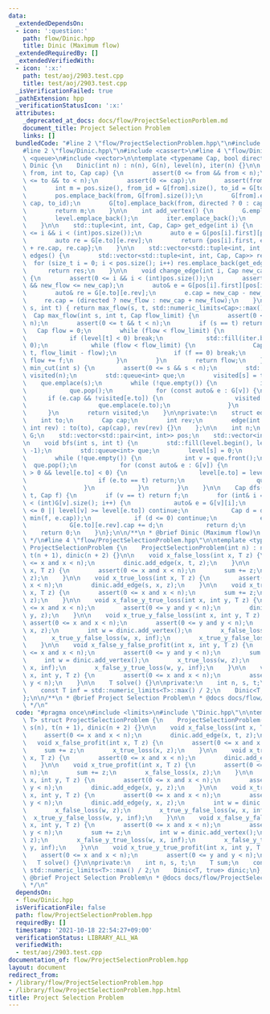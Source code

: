 ```yaml
---
data:
  _extendedDependsOn:
  - icon: ':question:'
    path: flow/Dinic.hpp
    title: Dinic (Maximum flow)
  _extendedRequiredBy: []
  _extendedVerifiedWith:
  - icon: ':x:'
    path: test/aoj/2903.test.cpp
    title: test/aoj/2903.test.cpp
  _isVerificationFailed: true
  _pathExtension: hpp
  _verificationStatusIcon: ':x:'
  attributes:
    _deprecated_at_docs: docs/flow/ProjectSelectionPorblem.md
    document_title: Project Selection Problem
    links: []
  bundledCode: "#line 2 \"flow/ProjectSelectionProblem.hpp\"\n#include <limits>\n\
    #line 2 \"flow/Dinic.hpp\"\n#include <cassert>\n#line 4 \"flow/Dinic.hpp\"\n#include\
    \ <queue>\n#include <vector>\n\ntemplate <typename Cap, bool directed> struct\
    \ Dinic {\n    Dinic(int n) : n(n), G(n), level(n), iter(n) {}\n\n    int add_edge(int\
    \ from, int to, Cap cap) {\n        assert(0 <= from && from < n);\n        assert(0\
    \ <= to && to < n);\n        assert(0 <= cap);\n        assert(from != to);\n\
    \        int m = pos.size(), from_id = G[from].size(), to_id = G[to].size();\n\
    \        pos.emplace_back(from, G[from].size());\n        G[from].emplace_back(to,\
    \ cap, to_id);\n        G[to].emplace_back(from, directed ? 0 : cap, from_id);\n\
    \        return m;\n    }\n\n    int add_vertex() {\n        G.emplace_back();\n\
    \        level.emplace_back();\n        iter.emplace_back();\n        return n++;\n\
    \    }\n\n    std::tuple<int, int, Cap, Cap> get_edge(int i) {\n        assert(0\
    \ <= i && i < (int)pos.size());\n        auto e = G[pos[i].first][pos[i].second];\n\
    \        auto re = G[e.to][e.rev];\n        return {pos[i].first, e.to, e.cap\
    \ + re.cap, re.cap};\n    }\n\n    std::vector<std::tuple<int, int, Cap, Cap>>\
    \ edges() {\n        std::vector<std::tuple<int, int, Cap, Cap>> res;\n      \
    \  for (size_t i = 0; i < pos.size(); i++) res.emplace_back(get_edge(i));\n  \
    \      return res;\n    }\n\n    void change_edge(int i, Cap new_cap, Cap new_flow)\
    \ {\n        assert(0 <= i && i < (int)pos.size());\n        assert(0 <= new_flow\
    \ && new_flow <= new_cap);\n        auto& e = G[pos[i].first][pos[i].second];\n\
    \        auto& re = G[e.to][e.rev];\n        e.cap = new_cap - new_flow;\n   \
    \     re.cap = (directed ? new_flow : new_cap + new_flow);\n    }\n\n    Cap max_flow(int\
    \ s, int t) { return max_flow(s, t, std::numeric_limits<Cap>::max()); }\n\n  \
    \  Cap max_flow(int s, int t, Cap flow_limit) {\n        assert(0 <= s && s <\
    \ n);\n        assert(0 <= t && t < n);\n        if (s == t) return 0;\n     \
    \   Cap flow = 0;\n        while (flow < flow_limit) {\n            bfs(s, t);\n\
    \            if (level[t] < 0) break;\n            std::fill(iter.begin(), iter.end(),\
    \ 0);\n            while (flow < flow_limit) {\n                Cap f = dfs(s,\
    \ t, flow_limit - flow);\n                if (f == 0) break;\n               \
    \ flow += f;\n            }\n        }\n        return flow;\n    }\n\n    std::vector<bool>\
    \ min_cut(int s) {\n        assert(0 <= s && s < n);\n        std::vector<bool>\
    \ visited(n);\n        std::queue<int> que;\n        visited[s] = true;\n    \
    \    que.emplace(s);\n        while (!que.empty()) {\n            int v = que.front();\n\
    \            que.pop();\n            for (const auto& e : G[v]) {\n          \
    \      if (e.cap && !visited[e.to]) {\n                    visited[e.to] = true;\n\
    \                    que.emplace(e.to);\n                }\n            }\n  \
    \      }\n        return visited;\n    }\n\nprivate:\n    struct edge {\n    \
    \    int to;\n        Cap cap;\n        int rev;\n        edge(int to, Cap cap,\
    \ int rev) : to(to), cap(cap), rev(rev) {}\n    };\n\n    int n;\n    std::vector<std::vector<edge>>\
    \ G;\n    std::vector<std::pair<int, int>> pos;\n    std::vector<int> level, iter;\n\
    \n    void bfs(int s, int t) {\n        std::fill(level.begin(), level.end(),\
    \ -1);\n        std::queue<int> que;\n        level[s] = 0;\n        que.emplace(s);\n\
    \        while (!que.empty()) {\n            int v = que.front();\n          \
    \  que.pop();\n            for (const auto& e : G[v]) {\n                if (e.cap\
    \ > 0 && level[e.to] < 0) {\n                    level[e.to] = level[v] + 1;\n\
    \                    if (e.to == t) return;\n                    que.emplace(e.to);\n\
    \                }\n            }\n        }\n    }\n\n    Cap dfs(int v, int\
    \ t, Cap f) {\n        if (v == t) return f;\n        for (int& i = iter[v]; i\
    \ < (int)G[v].size(); i++) {\n            auto& e = G[v][i];\n            if (e.cap\
    \ <= 0 || level[v] >= level[e.to]) continue;\n            Cap d = dfs(e.to, t,\
    \ min(f, e.cap));\n            if (d <= 0) continue;\n            e.cap -= d;\n\
    \            G[e.to][e.rev].cap += d;\n            return d;\n        }\n    \
    \    return 0;\n    }\n};\n\n/**\n * @brief Dinic (Maximum flow)\n * @docs docs/flow/Dinic.md\n\
    \ */\n#line 4 \"flow/ProjectSelectionProblem.hpp\"\n\ntemplate <typename T> struct\
    \ ProjectSelectionProblem {\n    ProjectSelectionProblem(int n) : n(n), s(n),\
    \ t(n + 1), dinic(n + 2) {}\n\n    void x_false_loss(int x, T z) {\n        assert(0\
    \ <= x and x < n);\n        dinic.add_edge(x, t, z);\n    }\n\n    void x_false_profit(int\
    \ x, T z) {\n        assert(0 <= x and x < n);\n        sum += z;\n        x_true_loss(x,\
    \ z);\n    }\n\n    void x_true_loss(int x, T z) {\n        assert(0 <= x and\
    \ x < n);\n        dinic.add_edge(s, x, z);\n    }\n\n    void x_true_profit(int\
    \ x, T z) {\n        assert(0 <= x and x < n);\n        sum += z;\n        x_false_loss(x,\
    \ z);\n    }\n\n    void x_false_y_true_loss(int x, int y, T z) {\n        assert(0\
    \ <= x and x < n);\n        assert(0 <= y and y < n);\n        dinic.add_edge(x,\
    \ y, z);\n    }\n\n    void x_true_y_false_loss(int x, int y, T z) {\n       \
    \ assert(0 <= x and x < n);\n        assert(0 <= y and y < n);\n        dinic.add_edge(y,\
    \ x, z);\n        int w = dinic.add_vertex();\n        x_false_loss(w, z);\n \
    \       x_true_y_false_loss(w, x, inf);\n        x_true_y_false_loss(w, y, inf);\n\
    \    }\n\n    void x_false_y_false_profit(int x, int y, T z) {\n        assert(0\
    \ <= x and x < n);\n        assert(0 <= y and y < n);\n        sum += z;\n   \
    \     int w = dinic.add_vertex();\n        x_true_loss(w, z);\n        x_false_y_true_loss(w,\
    \ x, inf);\n        x_false_y_true_loss(w, y, inf);\n    }\n\n    void x_true_y_true_profit(int\
    \ x, int y, T z) {\n        assert(0 <= x and x < n);\n        assert(0 <= y and\
    \ y < n);\n    }\n\n    T solve() {}\n\nprivate:\n    int n, s, t;\n    T sum;\n\
    \    const T inf = std::numeric_limits<T>::max() / 2;\n    Dinic<T, true> dinic;\n\
    };\n\n/**\n * @brief Project Selection Problem\n * @docs docs/flow/ProjectSelectionPorblem.md\n\
    \ */\n"
  code: "#pragma once\n#include <limits>\n#include \"Dinic.hpp\"\n\ntemplate <typename\
    \ T> struct ProjectSelectionProblem {\n    ProjectSelectionProblem(int n) : n(n),\
    \ s(n), t(n + 1), dinic(n + 2) {}\n\n    void x_false_loss(int x, T z) {\n   \
    \     assert(0 <= x and x < n);\n        dinic.add_edge(x, t, z);\n    }\n\n \
    \   void x_false_profit(int x, T z) {\n        assert(0 <= x and x < n);\n   \
    \     sum += z;\n        x_true_loss(x, z);\n    }\n\n    void x_true_loss(int\
    \ x, T z) {\n        assert(0 <= x and x < n);\n        dinic.add_edge(s, x, z);\n\
    \    }\n\n    void x_true_profit(int x, T z) {\n        assert(0 <= x and x <\
    \ n);\n        sum += z;\n        x_false_loss(x, z);\n    }\n\n    void x_false_y_true_loss(int\
    \ x, int y, T z) {\n        assert(0 <= x and x < n);\n        assert(0 <= y and\
    \ y < n);\n        dinic.add_edge(x, y, z);\n    }\n\n    void x_true_y_false_loss(int\
    \ x, int y, T z) {\n        assert(0 <= x and x < n);\n        assert(0 <= y and\
    \ y < n);\n        dinic.add_edge(y, x, z);\n        int w = dinic.add_vertex();\n\
    \        x_false_loss(w, z);\n        x_true_y_false_loss(w, x, inf);\n      \
    \  x_true_y_false_loss(w, y, inf);\n    }\n\n    void x_false_y_false_profit(int\
    \ x, int y, T z) {\n        assert(0 <= x and x < n);\n        assert(0 <= y and\
    \ y < n);\n        sum += z;\n        int w = dinic.add_vertex();\n        x_true_loss(w,\
    \ z);\n        x_false_y_true_loss(w, x, inf);\n        x_false_y_true_loss(w,\
    \ y, inf);\n    }\n\n    void x_true_y_true_profit(int x, int y, T z) {\n    \
    \    assert(0 <= x and x < n);\n        assert(0 <= y and y < n);\n    }\n\n \
    \   T solve() {}\n\nprivate:\n    int n, s, t;\n    T sum;\n    const T inf =\
    \ std::numeric_limits<T>::max() / 2;\n    Dinic<T, true> dinic;\n};\n\n/**\n *\
    \ @brief Project Selection Problem\n * @docs docs/flow/ProjectSelectionPorblem.md\n\
    \ */\n"
  dependsOn:
  - flow/Dinic.hpp
  isVerificationFile: false
  path: flow/ProjectSelectionProblem.hpp
  requiredBy: []
  timestamp: '2021-10-18 22:54:27+09:00'
  verificationStatus: LIBRARY_ALL_WA
  verifiedWith:
  - test/aoj/2903.test.cpp
documentation_of: flow/ProjectSelectionProblem.hpp
layout: document
redirect_from:
- /library/flow/ProjectSelectionProblem.hpp
- /library/flow/ProjectSelectionProblem.hpp.html
title: Project Selection Problem
---
```

